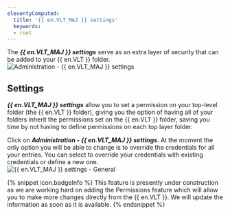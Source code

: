 ```yaml
---
eleventyComputed:
  title: '{{ en.VLT_MAJ }} settings'
  keywords:
  - root
---
```

The ***{{ en.VLT_MAJ }} settings*** serve as an extra layer of security that can be added to your {{ en.VLT }} folder.  
![Administration - {{ en.VLT_MAJ }} settings](https://webdevolutions.azureedge.net/docs/en/rdm/mac/clip10411.png)  

## Settings 

***{{ en.VLT_MAJ }} settings*** allow you to set a permission on your top-level folder (the {{ en.VLT }} folder), giving you the option of having all of your folders inherit the permissions set on the {{ en.VLT }} folder, saving you time by not having to define permissions on each top layer folder.  

Click on ***Administration - {{ en.VLT_MAJ }} settings***. At the moment the only option you will be able to change is to override the credentials for all your entries. You can select to override your credentials with existing credentials or define a new one.  
![{{ en.VLT_MAJ }} settings - General](https://webdevolutions.azureedge.net/docs/en/rdm/mac/clip10413.png)  

{% snippet icon.badgeInfo %} 
This feature is presently under construction as we are working hard on adding the Permissions feature which will allow you to make more changes directly from the {{ en.VLT }}. We will update the information as soon as it is available. 
{% endsnippet %}
